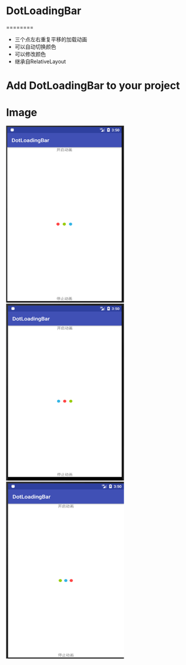 # DotLoadingBar
========
- 三个点左右重复平移的加载动画
- 可以自动切换颜色
- 可以修改颜色
- 继承自RelativeLayout

Add DotLoadingBar to your project
========

Image
========
<img src="https://github.com/xiansenxuan/DotLoadingBar/blob/master/images/2018-06-13_235045.png" width = "320" height = "480" alt="sample"/>
<img src="https://github.com/xiansenxuan/DotLoadingBar/blob/master/images/2018-06-13_235054.png" width = "320" height = "480" alt="sample"/>
<img src="https://github.com/xiansenxuan/DotLoadingBar/blob/master/images/2018-06-13_235102.png" width = "320" height = "480" alt="sample"/>
